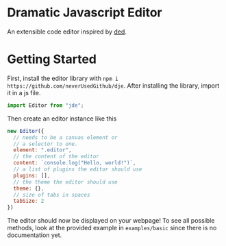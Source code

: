 
# Dramatic Javascript Editor
An extensible code editor inspired by [ded](https://github.com/tsoding/ded).

# Getting Started
First, install the editor library with `npm i https://github.com/neverUsedGithub/dje`. After installing the library, import it in a js file.
```js
import Editor from "jde";
```
Then create an editor instance like this
```js
new Editor({
  // needs to be a canvas element or
  // a selector to one.
  element: ".editor",
  // the content of the editor
  content: `console.log("Hello, world!")`,
  // a list of plugins the editor should use
  plugins: [],
  // the theme the editor should use
  theme: {},
  // size of tabs in spaces
  tabSize: 2
})
```
The editor should now be displayed on your webpage! To see all possible methods, look at the provided example in `examples/basic` since there is no documentation yet.